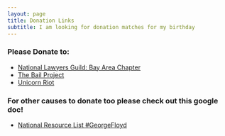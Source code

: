 ```yaml
---
layout: page
title: Donation Links
subtitle: I am looking for donation matches for my birthday
---
```



### Please Donate to:

 - [National Lawyers Guild: Bay Area Chapter](https://nlgsf.ourpowerbase.net/civicrm/contribute/transact?reset=1&id=3)
 - [The Bail Project](https://secure.givelively.org/donate/the-bail-project)
 - [Unicorn Riot](https://unicornriot.ninja/five-years-of-unicorn-riot/)

### For other causes to donate too please check out this google doc!
 - [National Resource List #GeorgeFloyd](https://docs.google.com/document/d/1CjZMORRVuv-I-qo4B0YfmOTqIOa3GUS207t5iuLZmyA/mobilebasic)
